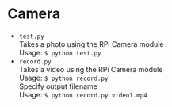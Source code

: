 # Camera
* `test.py`  
Takes a photo using the RPi Camera module  
Usage: `$ python test.py`  
* `record.py`  
Takes a video using the RPi Camera module  
Usage: `$ python record.py`  
Specify output filename  
Usage: `$ python record.py video1.mp4`  


